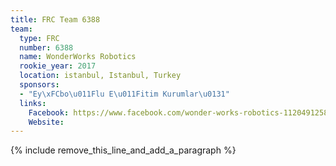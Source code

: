 ```yaml
---
title: FRC Team 6388
team:
  type: FRC
  number: 6388
  name: WonderWorks Robotics
  rookie_year: 2017
  location: istanbul, Istanbul, Turkey
  sponsors:
  - "Ey\xFCbo\u011Flu E\u011Fitim Kurumlar\u0131"
  links:
    Facebook: https://www.facebook.com/wonder-works-robotics-1120491258028810
    Website:
---
```


{% include remove_this_line_and_add_a_paragraph %}